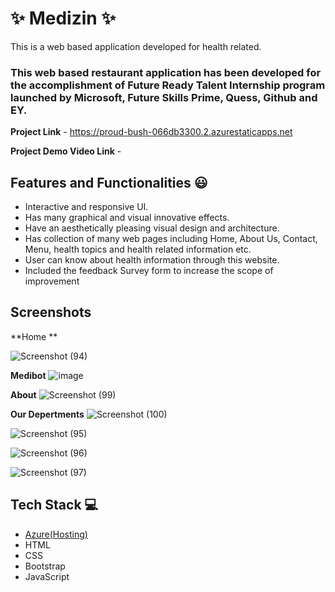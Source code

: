 # ✨ Medizin  ✨

This is a web based application developed for health related.

### This web based restaurant application has been developed for the accomplishment of Future Ready Talent Internship program launched by Microsoft, Future Skills Prime, Quess, Github and EY.


**Project Link** - https://proud-bush-066db3300.2.azurestaticapps.net

**Project Demo Video Link**  - 


## Features and Functionalities 😃

- Interactive and responsive UI.
- Has many graphical and visual innovative effects.
- Have an aesthetically pleasing visual design and architecture.
- Has collection of many web pages including Home, About Us, Contact, Menu, health topics and health related information etc.
- User can know about health information through this website.
- Included the feedback Survey form to increase the scope of improvement 

## Screenshots


**Home **

![Screenshot (94)](https://user-images.githubusercontent.com/114175208/210719571-ab01e169-d1ec-4951-9bc6-fb6a6e3f6ff3.png)

**Medibot**
![image](https://user-images.githubusercontent.com/114175208/210720327-41081427-41fa-45c0-af0a-bee9d57a21f3.png)

**About**
![Screenshot (99)](https://user-images.githubusercontent.com/114175208/210720392-9f8938dc-1ec3-4dc1-9c66-15151336299c.png)

**Our Depertments**
![Screenshot (100)](https://user-images.githubusercontent.com/114175208/210720473-ae72d6f5-84b7-4756-be77-46cbf843cfc4.png)

![Screenshot (95)](https://user-images.githubusercontent.com/114175208/210719854-be2f9ff7-e8d2-47bf-9917-cc37e024122f.png)

![Screenshot (96)](https://user-images.githubusercontent.com/114175208/210719906-a1b5f993-2ae6-4642-bbd4-3bda41452dc6.png)

![Screenshot (97)](https://user-images.githubusercontent.com/114175208/210719943-1ed637ef-9e39-43d1-94e7-cda9e2d40906.png)




## Tech Stack 💻

- [Azure(Hosting)](https://azure.microsoft.com/en-in/features/azure-portal/)
- HTML
- CSS
- Bootstrap
- JavaScript
